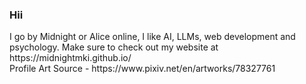 
<h3>Hii</h3>
I go by Midnight or Alice online, I like AI, LLMs, web development and psychology.
Make sure to check out my website at https://midnightmki.github.io/
<br>Profile Art Source - https://www.pixiv.net/en/artworks/78327761
<!--
**MidnightMkI/MidnightMkI** is a ✨ _special_ ✨ repository because its `README.md` (this file) appears on your GitHub profile.

Here are some ideas to get you started:

- 🔭 I’m currently working on ...
- 🌱 I’m currently learning ...
- 👯 I’m looking to collaborate on ...
- 🤔 I’m looking for help with ...
- 💬 Ask me about ...
- 📫 How to reach me: ...
- 😄 Pronouns: ...
- ⚡ Fun fact: ...
-->
